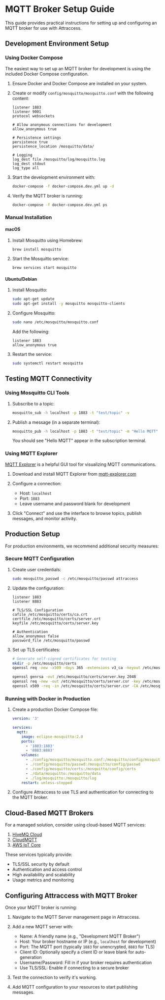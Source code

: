 # MQTT Broker Setup Guide

This guide provides practical instructions for setting up and configuring an MQTT broker for use with Attraccess.

## Development Environment Setup

### Using Docker Compose

The easiest way to set up an MQTT broker for development is using the included Docker Compose configuration.

1. Ensure Docker and Docker Compose are installed on your system.

2. Create or modify `config/mosquitto/mosquitto.conf` with the following content:

   ```
   listener 1883
   listener 9001
   protocol websockets

   # Allow anonymous connections for development
   allow_anonymous true

   # Persistence settings
   persistence true
   persistence_location /mosquitto/data/

   # Logging
   log_dest file /mosquitto/log/mosquitto.log
   log_dest stdout
   log_type all
   ```

3. Start the development environment with:

   ```bash
   docker-compose -f docker-compose.dev.yml up -d
   ```

4. Verify the MQTT broker is running:

   ```bash
   docker-compose -f docker-compose.dev.yml ps
   ```

### Manual Installation

#### macOS

1. Install Mosquitto using Homebrew:

   ```bash
   brew install mosquitto
   ```

2. Start the Mosquitto service:

   ```bash
   brew services start mosquitto
   ```

#### Ubuntu/Debian

1. Install Mosquitto:

   ```bash
   sudo apt-get update
   sudo apt-get install -y mosquitto mosquitto-clients
   ```

2. Configure Mosquitto:

   ```bash
   sudo nano /etc/mosquitto/mosquitto.conf
   ```

   Add the following:

   ```
   listener 1883
   allow_anonymous true
   ```

3. Restart the service:

   ```bash
   sudo systemctl restart mosquitto
   ```

## Testing MQTT Connectivity

### Using Mosquitto CLI Tools

1. Subscribe to a topic:

   ```bash
   mosquitto_sub -h localhost -p 1883 -t "test/topic" -v
   ```

2. Publish a message (in a separate terminal):

   ```bash
   mosquitto_pub -h localhost -p 1883 -t "test/topic" -m "Hello MQTT"
   ```

   You should see "Hello MQTT" appear in the subscription terminal.

### Using MQTT Explorer

[MQTT Explorer](https://mqtt-explorer.com/) is a helpful GUI tool for visualizing MQTT communications.

1. Download and install MQTT Explorer from [mqtt-explorer.com](https://mqtt-explorer.com/)

2. Configure a connection:

   - Host: `localhost`
   - Port: `1883`
   - Leave username and password blank for development

3. Click "Connect" and use the interface to browse topics, publish messages, and monitor activity.

## Production Setup

For production environments, we recommend additional security measures:

### Secure MQTT Configuration

1. Create user credentials:

   ```bash
   sudo mosquitto_passwd -c /etc/mosquitto/passwd attraccess
   ```

2. Update the configuration:

   ```
   listener 1883
   listener 8883

   # TLS/SSL Configuration
   cafile /etc/mosquitto/certs/ca.crt
   certfile /etc/mosquitto/certs/server.crt
   keyfile /etc/mosquitto/certs/server.key

   # Authentication
   allow_anonymous false
   password_file /etc/mosquitto/passwd
   ```

3. Set up TLS certificates:

   ```bash
   # Generate self-signed certificates for testing
   mkdir -p /etc/mosquitto/certs
   openssl req -new -x509 -days 365 -extensions v3_ca -keyout /etc/mosquitto/certs/ca.key -out /etc/mosquitto/certs/ca.crt

   openssl genrsa -out /etc/mosquitto/certs/server.key 2048
   openssl req -new -out /etc/mosquitto/certs/server.csr -key /etc/mosquitto/certs/server.key
   openssl x509 -req -in /etc/mosquitto/certs/server.csr -CA /etc/mosquitto/certs/ca.crt -CAkey /etc/mosquitto/certs/ca.key -CAcreateserial -out /etc/mosquitto/certs/server.crt -days 365
   ```

### Running with Docker in Production

1. Create a production Docker Compose file:

   ```yaml
   version: '3'

   services:
     mqtt:
       image: eclipse-mosquitto:2.0
       ports:
         - '1883:1883'
         - '8883:8883'
       volumes:
         - ./config/mosquitto/mosquitto.conf:/mosquitto/config/mosquitto.conf
         - ./config/mosquitto/passwd:/mosquitto/config/passwd
         - ./config/mosquitto/certs:/mosquitto/config/certs
         - ./data/mosquitto:/mosquitto/data
         - ./log/mosquitto:/mosquitto/log
       restart: unless-stopped
   ```

2. Configure Attraccess to use TLS and authentication for connecting to the MQTT broker.

## Cloud-Based MQTT Brokers

For a managed solution, consider using cloud-based MQTT services:

1. [HiveMQ Cloud](https://www.hivemq.com/mqtt-cloud-broker/)
2. [CloudMQTT](https://www.cloudmqtt.com/)
3. [AWS IoT Core](https://aws.amazon.com/iot-core/)

These services typically provide:

- TLS/SSL security by default
- Authentication and access control
- High availability and scalability
- Usage metrics and monitoring

## Configuring Attraccess with MQTT Broker

Once your MQTT broker is running:

1. Navigate to the MQTT Server management page in Attraccess.

2. Add a new MQTT server with:

   - Name: A friendly name (e.g., "Development MQTT Broker")
   - Host: Your broker hostname or IP (e.g., `localhost` for development)
   - Port: The MQTT port (typically `1883` for unencrypted, `8883` for TLS)
   - Client ID: Optionally specify a client ID or leave blank for auto-generation
   - Username/Password: Fill in if your broker requires authentication
   - Use TLS/SSL: Enable if connecting to a secure broker

3. Test the connection to verify it's working.

4. Add MQTT configuration to your resources to start publishing messages.

